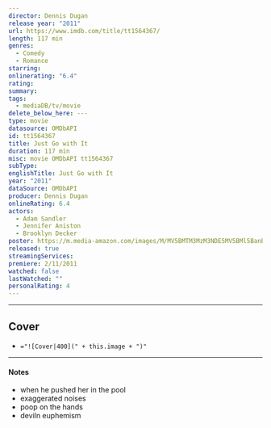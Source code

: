 ```yaml
---
director: Dennis Dugan
release year: "2011"
url: https://www.imdb.com/title/tt1564367/
length: 117 min
genres:
  - Comedy
  - Romance
starring: 
onlinerating: "6.4"
rating: 
summary: 
tags:
  - mediaDB/tv/movie
delete_below_here: ---
type: movie
datasource: OMDbAPI
id: tt1564367
title: Just Go with It
duration: 117 min
misc: movie OMDbAPI tt1564367
subType: 
englishTitle: Just Go with It
year: "2011"
dataSource: OMDbAPI
producer: Dennis Dugan
onlineRating: 6.4
actors:
  - Adam Sandler
  - Jennifer Aniston
  - Brooklyn Decker
poster: https://m.media-amazon.com/images/M/MV5BMTM3MzM3NDE5MV5BMl5BanBnXkFtZTcwNDE5MTUxNA@@._V1_SX300.jpg
released: true
streamingServices: 
premiere: 2/11/2011
watched: false
lastWatched: ""
personalRating: 4
---
```



---
## Cover

- `="![Cover|400](" + this.image + ")"`

---
#### Notes
- when he pushed her in the pool
- exaggerated noises
- poop on the hands
- deviln euphemism